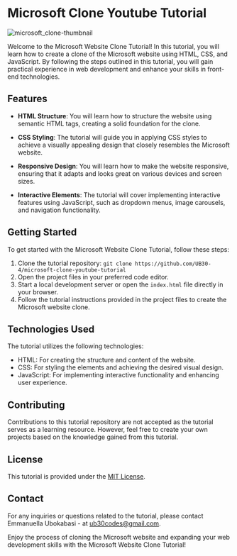 # Microsoft  Clone Youtube  Tutorial

![microsoft_clone-thumbnail](https://github.com/UB30-4/microsoft-clone-youtube-tutorial/assets/101749091/33398cb9-bda1-4996-8c5b-553d9a32d4ce)


Welcome to the Microsoft Website Clone Tutorial! In this tutorial, you will learn how to create a clone of the Microsoft website using HTML, CSS, and JavaScript. By following the steps outlined in this tutorial, you will gain practical experience in web development and enhance your skills in front-end technologies.

## Features

- **HTML Structure**: You will learn how to structure the website using semantic HTML tags, creating a solid foundation for the clone.

- **CSS Styling**: The tutorial will guide you in applying CSS styles to achieve a visually appealing design that closely resembles the Microsoft website.

- **Responsive Design**: You will learn how to make the website responsive, ensuring that it adapts and looks great on various devices and screen sizes.

- **Interactive Elements**: The tutorial will cover implementing interactive features using JavaScript, such as dropdown menus, image carousels, and navigation functionality.

## Getting Started

To get started with the Microsoft Website Clone Tutorial, follow these steps:

1. Clone the tutorial repository: `git clone https://github.com/UB30-4/microsoft-clone-youtube-tutorial`
2. Open the project files in your preferred code editor.
3. Start a local development server or open the `index.html` file directly in your browser.
4. Follow the tutorial instructions provided in the project files to create the Microsoft website clone.

## Technologies Used

The tutorial utilizes the following technologies:

- HTML: For creating the structure and content of the website.
- CSS: For styling the elements and achieving the desired visual design.
- JavaScript: For implementing interactive functionality and enhancing user experience.

## Contributing

Contributions to this tutorial repository are not accepted as the tutorial serves as a learning resource. However, feel free to create your own projects based on the knowledge gained from this tutorial.

## License

This tutorial is provided under the [MIT License](link-to-license.md).

## Contact

For any inquiries or questions related to the tutorial, please contact Emmanuella Ubokabasi - at ub30codes@gmail.com.

Enjoy the process of cloning the Microsoft website and expanding your web development skills with the Microsoft Website Clone Tutorial!
